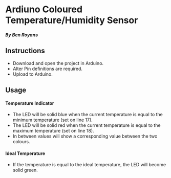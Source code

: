 # Ardiuno Coloured Temperature/Humidity Sensor
##### By Ben Royans

## Instructions
* Download and open the project in Arduino.
* Alter Pin definitions are required.
* Upload to Arduino.

## Usage
#### Temperature Indicator
* The LED will be solid blue when the current temperature is equal to the minimum temperature (set on line 17).
* The LED will be solid red when the current temperature is equal to the maximum temperature (set on line 18). 
* In between values will show a corresponding value between the two colours.

#### Ideal Temperature
* If the temperature is equal to the ideal temperature, the LED will become solid green.
